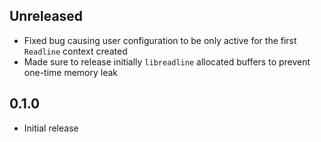 Unreleased
----------
- Fixed bug causing user configuration to be only active for the first
  `Readline` context created
- Made sure to release initially `libreadline` allocated buffers to
  prevent one-time memory leak


0.1.0
-----
- Initial release
